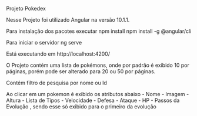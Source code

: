 Projeto Pokedex

Nesse Projeto foi utilizado Angular na versão  10.1.1.

Para instalação dos pacotes executar 
npm install
npm install -g @angular/cli

Para iniciar o servidor 
ng serve

Está executando em http://localhost:4200/

O Projeto contém uma lista de pokémons, onde por padrão é exibido 10 por páginas, porém pode ser alterado para 20 ou 50 por páginas. 

Contém filtro de pesquisa por nome ou Id

Ao clicar em um pokemon é exibido os atributos abaixo
    - Nome
    - Imagem
    - Altura
    - Lista de Tipos
    - Velocidade
    - Defesa
    - Ataque
    - HP 
    - Passos da Evolução , sendo esse só exibido para o primeiro da evolução 

